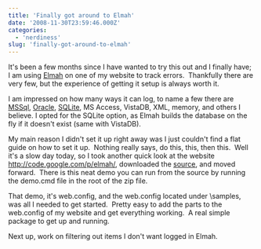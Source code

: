 ```yaml
---
title: 'Finally got around to Elmah'
date: '2008-11-30T23:59:46.000Z'
categories:
  - 'nerdiness'
slug: 'finally-got-around-to-elmah'
---
```


It's been a few months since I have wanted to try this out and I finally have; I am using [Elmah](http://code.google.com/p/elmah/) on one of my website to track errors.  Thankfully there are very few, but the experience of getting it setup is always worth it.

I am impressed on how many ways it can log, to name a few there are [MSSql](http://www.microsoft.com/sql), [Oracle](http://www.oracle.com), [SQLite](http://www.sqlite.org), MS Access, VistaDB, XML, memory, and others I believe. I opted for the SQLite option, as Elmah builds the database on the fly if it doesn't exist (same with VistaDB).

My main reason I didn't set it up right away was I just couldn't find a flat guide on how to set it up.  Nothing really says, do this, this, then this.  Well it's a slow day today, so I took another quick look at the website http://code.google.com/p/elmah/, downloaded the [source](http://code.google.com/p/elmah/downloads/list), and moved forward.  There is this neat demo you can run from the source by running the demo.cmd file in the root of the zip file.

That demo, it's web.config, and the web.config located under \\samples, was all I needed to get started.  Pretty easy to add the parts to the web.config of my website and get everything working.  A real simple package to get up and running.

Next up, work on filtering out items I don't want logged in Elmah.
